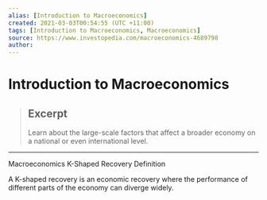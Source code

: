 ```yaml
---
alias: [Introduction to Macroeconomics]
created: 2021-03-03T00:54:55 (UTC +11:00)
tags: [Introduction to Macroeconomics, Macroeconomics]
source: https://www.investopedia.com/macroeconomics-4689798
author: 
---
```


# Introduction to Macroeconomics

> ## Excerpt
> Learn about the large-scale factors that affect a broader economy on a national or even international level.

---

Macroeconomics
K-Shaped Recovery Definition

A K-shaped recovery is an economic recovery where the performance of different parts of the economy can diverge widely.
